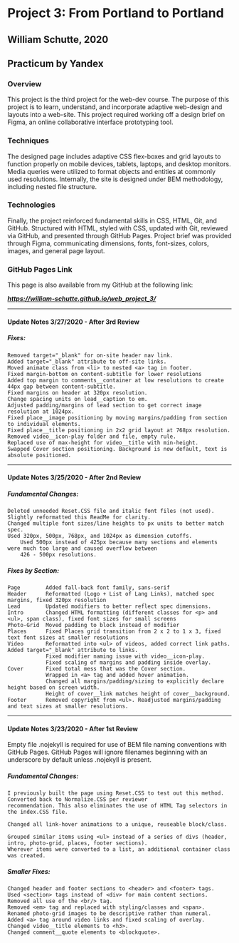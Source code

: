 # Project 3: From Portland to Portland
## William Schutte, 2020
Practicum by Yandex
-----
### Overview
This project is the third project for the web-dev course. The purpose of this project is to learn, understand, 
and incorporate adaptive web-design and layouts into a web-site. This project required working off a design brief 
on Figma, an online collaborative interface prototyping tool. 

### Techniques
The designed page includes adaptive CSS flex-boxes and grid layouts to function properly on mobile devices, tablets, 
laptops, and desktop monitors. Media queries were utilized to format objects and entities at commonly used 
resolutions. Internally, the site is designed under BEM methodology, including nested file structure. 

### Technologies
Finally, the project reinforced fundamental skills in CSS, HTML, Git, and GitHub. 
Structured with HTML, styled with CSS, updated with Git, reviewed via GitHub, and presented through GitHub Pages.
Project brief was provided through Figma, communicating dimensions, fonts, font-sizes, colors, images, and general 
page layout. 

### GitHub Pages Link

This page is also available from my GitHub at the following link:

***https://william-schutte.github.io/web_project_3/***

-----
#### Update Notes 3/27/2020 - After 3rd Review

##### Fixes:
    Removed target="_blank" for on-site header nav link.
    Added target="_blank" attribute to off-site links.
    Moved animate class from <li> to nested <a> tag in footer.
    Fixed margin-bottom on content-subtitle for lower resolutions
    Added top margin to comments__container at low resolutions to create 44px gap between content-subtitle.
    Fixed margins on header at 320px resolution.
    Change spacing units on lead__caption to em.
    Adjusted padding/margins of lead section to get correct image resolution at 1024px.
    Fixed place__image positioning by moving margins/padding from section to individual elements.
    Fixed place__title positioning in 2x2 grid layout at 768px resolution.
    Removed video__icon-play folder and file, empty rule.
    Replaced use of max-height for video__title with min-height.
    Swapped Cover section positioning. Background is now default, text is absolute positioned.

-----

#### Update Notes 3/25/2020 - After 2nd Review

##### Fundamental Changes:
    Deleted unneeded Reset.CSS file and italic font files (not used).
    Slightly reformatted this ReadMe for clarity.
    Changed multiple font sizes/line heights to px units to better match spec.
    Used 320px, 500px, 768px, and 1024px as dimension cutoffs.
        Used 500px instead of 425px because many sections and elements were much too large and caused overflow between
        426 - 500px resolutions.

##### Fixes by Section:
    Page        Added fall-back font family, sans-serif
    Header      Reformatted (Logo + List of Lang Links), matched spec margins, fixed 320px resolution
    Lead        Updated modifiers to better reflect spec dimensions.
    Intro       Changed HTML formatting (different classes for <p> and <ul>, span class), fixed font sizes for small screens
    Photo-Grid  Moved padding to block instead of modifier
    Places      Fixed Places grid transition from 2 x 2 to 1 x 3, fixed text font sizes at smaller resolutions
    Video       Reformatted into <ul> of videos, added correct link paths. Added target="_blank" attribute to links.
                Fixed modifier naming issue with video__icon-play.
                Fixed scaling of margins and padding inside overlay.
    Cover       Fixed total mess that was the Cover section.
                Wrapped in <a> tag and added hover animation.
                Changed all margins/padding/sizing to explicitly declare height based on screen width.
                Height of cover__link matches height of cover__background.
    Footer      Removed copyright from <ul>. Readjusted margins/padding and text sizes at smaller resolutions.
    
-----

#### Update Notes 3/23/2020 - After 1st Review
Empty file .nojekyll is required for use of BEM file naming conventions with GitHub Pages. GitHub Pages will ignore
filenames beginning with an underscore by default unless .nojekyll is present.

##### Fundamental Changes:

    I previously built the page using Reset.CSS to test out this method. Converted back to Normalize.CSS per reviewer 
    recommendation. This also eliminates the use of HTML Tag selectors in the index.CSS file. 

    Changed all link-hover animations to a unique, reuseable block/class.

    Grouped similar items using <ul> instead of a series of divs (header, intro, photo-grid, places, footer sections).
    Wherever items were converted to a list, an additional container class was created.

##### Smaller Fixes:

    Changed header and footer sections to <header> and <footer> tags.
    Used <section> tags instead of <div> for main content sections.
    Removed all use of the <br/> tag.
    Removed <em> tag and replaced with styling/classes and <span>.
    Renamed photo-grid images to be descriptive rather than numeral.
    Added <a> tag around video links and fixed scaling of overlay.
    Changed video__title elements to <h3>.
    Changed comment__quote elements to <blockquote>.